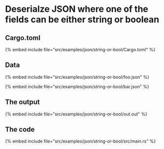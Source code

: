 # Deserialze JSON where one of the fields can be either string or boolean

## Cargo.toml

{% embed include file="src/examples/json/string-or-bool/Cargo.toml" %}

## Data

{% embed include file="src/examples/json/string-or-bool/foo.json" %}

{% embed include file="src/examples/json/string-or-bool/bar.json" %}


## The output

{% embed include file="src/examples/json/string-or-bool/out.out" %}

## The code

{% embed include file="src/examples/json/string-or-bool/src/main.rs" %}


